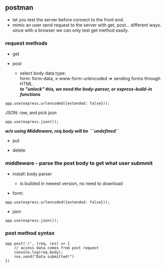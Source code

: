 ## postman

- let you test the server before connect to the front end.
- mimic an user send request to the server with get, post... different ways.
since with a browser we can only test get method easily.

### request methods
- get

- post
  - select body data type:     
  form: form-data, x-www-form-urlencoded    =>  sending forms through HTML.    
***to "unlock" this, we need the body-parser, or express-build-in functions***
```
app.use(express.urlencoded({extended: false}));
```
  JSON: raw, and pick json        
```
app.use(express.json());
```
***w/o using Middleware, req.body will be ```undefined``***
- put

- delete

### middleware - parse the post body to get what user submmit

- install: body parser 
  - is builded in newest version, no need to download
  
- form:

```
app.use(express.urlencoded({extended: false}));
```

- json
```
app.use(express.json());
```


### post method syntax
```
app.post('/', (req, res) => {
    // access data comes from post request
    console.log(req.body);
    res.send("Data submitted!")
})
```

